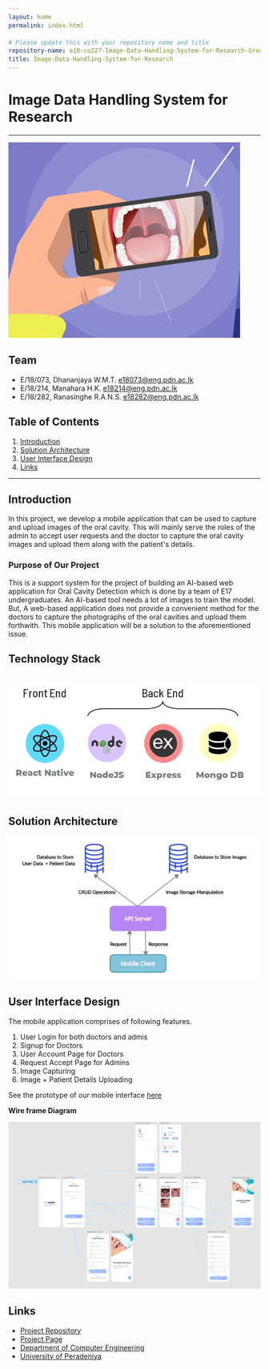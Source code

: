 ```yaml
---
layout: home
permalink: index.html

# Please update this with your repository name and title
repository-name: e18-co227-Image-Data-Handling-System-for-Research-Group-B
title: Image-Data-Handling-System-for-Research
---
```


[comment]: # "This is the standard layout for the project, but you can clean this and use your own template"

# Image Data Handling System for Research

---

<!-- This is a sample image, to show how to add images to your page. To learn more options, please refer [this](https://projects.ce.pdn.ac.lk/docs/faq/how-to-add-an-image/) -->

 ![Sample Image](./images/intro_image.png)


## Team
-  E/18/073, Dhananjaya W.M.T.   [e18073@eng.pdn.ac.lk](mailto:e18073@eng.pdn.ac.lk)
-  E/18/214, Manahara H.K.       [e18214@eng.pdn.ac.lk](mailto:e18214@eng.pdn.ac.lk)
-  E/18/282, Ranasinghe R.A.N.S. [e18282@eng.pdn.ac.lk](mailto:e18282@eng.pdn.ac.lk)

## Table of Contents
1. [Introduction](#introduction)
2. [Solution Architecture](#solution-architecture )
3. [User Interface Design](#user-interface-design)
4. [Links](#links)

---

## Introduction

In this project, we develop a mobile application that can be used to capture and upload images of the oral cavity. This will mainly serve the roles of the admin to accept user requests and the doctor to capture the oral cavity images and upload them along with the patient's details. 

### Purpose of Our Project

This is a support system for the project of building an AI-based web application for Oral Cavity Detection which is done by a team of E17 undergraduates.
An AI-based tool needs a lot of images to train the model. But, A web-based application does not provide a convenient method for the doctors to capture the photographs of the oral cavities and upload them forthwith. This mobile application will be a solution to the aforementioned issue.

## Technology Stack
 \
 ![TrechStack Image](./images/ts.jpg)
 
## Solution Architecture
 
 ![Solution Image](./images/solution.png)
 
## User Interface Design

The mobile application comprises of following features.
    
1. User Login for both doctors and admis
2. Signup for Doctors 
3. User Account Page for Doctors
4. Request Accept Page for Admins
5. Image Capturing  
6. Image + Patient Details Uploading 
    
See the prototype of our mobile interface [here](https://www.figma.com/proto/p9qO6wqmA3O3c4vEa0SeVJ/AI-Health?node-id=808%3A2710&scaling=scale-down&page-id=206%3A281&starting-point-node-id=808%3A2705)


**Wire frame Diagram**

![WorkPlacePage](./images/wireframe.jpeg)

## Links

- [Project Repository](https://github.com/cepdnaclk/e18-co227-Image-Data-Handling-System-for-Research-Group-B)
- [Project Page](https://cepdnaclk.github.io/e18-co227-Image-Data-Handling-System-for-Research-Group-B)
- [Department of Computer Engineering](http://www.ce.pdn.ac.lk/)
- [University of Peradeniya](https://eng.pdn.ac.lk/)


[//]: # (Please refer this to learn more about Markdown syntax)
[//]: # (https://github.com/adam-p/markdown-here/wiki/Markdown-Cheatsheet)
